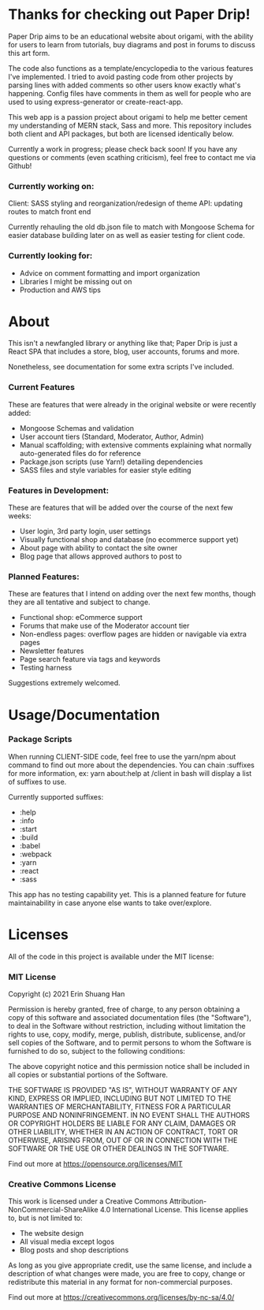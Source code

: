 # Thanks for checking out Paper Drip!

Paper Drip aims to be an educational website about origami, with the ability
for users to learn from tutorials, buy diagrams and post in forums to discuss
this art form.

The code also functions as a template/encyclopedia to the various features I've implemented. I tried to avoid pasting code from other projects by parsing lines with added comments so other users know exactly what's happening. Config files have comments in them as well for people who are used to using express-generator or create-react-app.

This web app is a passion project about origami to help me better cement my
understanding of MERN stack, Sass and more. This repository includes both
client and API packages, but both are licensed identically below.

Currently a work in progress; please check back soon! If you have any questions
or comments (even scathing criticism), feel free to contact me via Github!

### Currently working on:

Client: SASS styling and reorganization/redesign of theme
API: updating routes to match front end

Currently rehauling the old db.json file to match with Mongoose Schema for
easier database building later on as well as easier testing for client code.

### Currently looking for:

- Advice on comment formatting and import organization
- Libraries I might be missing out on
- Production and AWS tips

# About

This isn't a newfangled library or anything like that; Paper Drip is just a 
React SPA that includes a store, blog, user accounts, forums and more.

Nonetheless, see documentation for some extra scripts I've included.

### Current Features

These are features that were already in the original website or were recently
added:

- Mongoose Schemas and validation
- User account tiers (Standard, Moderator, Author, Admin)
- Manual scaffolding; with extensive comments explaining what normally auto-generated files do for reference
- Package.json scripts (use Yarn!) detailing dependencies
- SASS files and style variables for easier style editing

### Features in Development:

These are features that will be added over the course of the next few weeks:

- User login, 3rd party login, user settings
- Visually functional shop and database (no ecommerce support yet)
- About page with ability to contact the site owner
- Blog page that allows approved authors to post to

### Planned Features:

These are features that I intend on adding over the next few months, though
they are all tentative and subject to change.

- Functional shop: eCommerce support
- Forums that make use of the Moderator account tier
- Non-endless pages: overflow pages are hidden or navigable via extra pages
- Newsletter features
- Page search feature via tags and keywords
- Testing harness

Suggestions extremely welcomed.

# Usage/Documentation

### Package Scripts

When running CLIENT-SIDE code, feel free to use the yarn/npm about command
to find out more about the dependencies. You can chain :suffixes for more
information, ex: yarn about:help at /client in bash will display a list of suffixes to use.

Currently supported suffixes:
- :help
- :info
- :start
- :build
- :babel
- :webpack
- :yarn
- :react
- :sass

This app has no testing capability yet. This is a planned feature for future
maintainability in case anyone else wants to take over/explore.

# Licenses

All of the code in this project is available under the MIT license:

### MIT License

Copyright (c) 2021 Erin Shuang Han

Permission is hereby granted, free of charge, to any person obtaining a copy
of this software and associated documentation files (the "Software"), to deal
in the Software without restriction, including without limitation the rights
to use, copy, modify, merge, publish, distribute, sublicense, and/or sell
copies of the Software, and to permit persons to whom the Software is
furnished to do so, subject to the following conditions:

The above copyright notice and this permission notice shall be included in all
copies or substantial portions of the Software.

THE SOFTWARE IS PROVIDED "AS IS", WITHOUT WARRANTY OF ANY KIND, EXPRESS OR
IMPLIED, INCLUDING BUT NOT LIMITED TO THE WARRANTIES OF MERCHANTABILITY,
FITNESS FOR A PARTICULAR PURPOSE AND NONINFRINGEMENT. IN NO EVENT SHALL THE
AUTHORS OR COPYRIGHT HOLDERS BE LIABLE FOR ANY CLAIM, DAMAGES OR OTHER
LIABILITY, WHETHER IN AN ACTION OF CONTRACT, TORT OR OTHERWISE, ARISING FROM,
OUT OF OR IN CONNECTION WITH THE SOFTWARE OR THE USE OR OTHER DEALINGS IN THE
SOFTWARE.

Find out more at https://opensource.org/licenses/MIT

### Creative Commons License

This work is licensed under a Creative Commons 
Attribution-NonCommercial-ShareAlike 4.0 International License. This license
applies to, but is not limited to:

- The website design
- All visual media except logos
- Blog posts and shop descriptions

As long as you give appropriate credit, use the same license, and include
a description of what changes were made, you are free to copy, change or
redistribute this material in any format for non-commercial purposes.

Find out more at https://creativecommons.org/licenses/by-nc-sa/4.0/